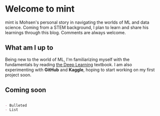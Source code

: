 # Welcome to mint

mint is Mohsen's personal story in navigating the worlds of ML and data science. Coming from a STEM background, I plan to learn and share his learnings through this blog. Comments are always welcome.

## What am I up to

Being new to the world of ML, I'm familiarizing myself with the fundamentals by reading [the Deep Learning](https://www.deeplearningbook.org) textbook. I am also experimenting with **GitHub** and **Kaggle**, hoping to start working on my first project soon.

## Coming soon

```markdown

- Bulleted
- List

```

